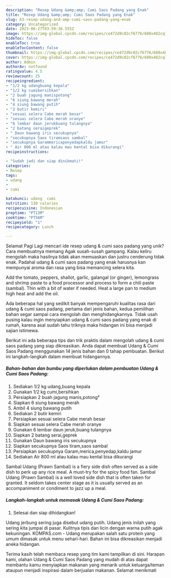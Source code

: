 ```yaml
---
description: "Resep Udang &amp;amp; Cumi Saos Padang yang Enak"
title: "Resep Udang &amp;amp; Cumi Saos Padang yang Enak"
slug: 63-resep-udang-and-amp-cumi-saos-padang-yang-enak
category: Uncategorized
date: 2023-06-27T03:59:36.555Z
image: https://img-global.cpcdn.com/recipes/ce472d9c02cf6776/680x482cq70/udang-cumi-saos-padang-foto-resep-utama.jpg
hideToc: false
enableToc: true
enableTocContent: false
thumbnail: https://img-global.cpcdn.com/recipes/ce472d9c02cf6776/680x482cq70/udang-cumi-saos-padang-foto-resep-utama.jpg
cover: https://img-global.cpcdn.com/recipes/ce472d9c02cf6776/680x482cq70/udang-cumi-saos-padang-foto-resep-utama.jpg
author: Admin
authorAv: notfound
ratingvalue: 4.5
reviewcount: 25
recipeingredient:
- "1/2 kg udangbuang kepala"
- "1/2 kg cumibersihkan"
- "2 buah jagung manispotong"
- "6 siung bawang merah"
- "4 siung bawang putih"
- "2 butir kemiri"
- "sesuai selera Cabe merah besar"
- "sesuai selera Cabe merah oranye"
- "6 lembar daun jerukbuang tulangnya"
- "2 batang seraigeprek"
- " Daun bawang iris secukupnya"
- "secukupnya Saos tiramsaos sambal"
- "secukupnya Garammericapenyedapkaldu jamur"
- " Air 800 ml atau kalau mau kental bisa dikurangi"
recipeinstructions:

- "Sudah jadi dan siap dinikmati!"
categories:
- Resep
tags:
- udang
- 
- cumi

katakunci: udang  cumi 
nutrition: 130 calories
recipecuisine: Indonesian
preptime: "PT13M"
cooktime: "PT56M"
recipeyield: "1"
recipecategory: Lunch

---
```



Selamat Pagi Lagi mencari ide resep udang &amp; cumi saos padang yang unik? Cara membuatnya memang Agak susah-susah gampang. Kalau keliru mengolah maka hasilnya tidak akan memuaskan dan justru cenderung tidak enak. Padahal udang &amp; cumi saos padang yang enak harusnya kan mempunyai aroma dan rasa yang bisa memancing selera kita.


Add the tomato, peppers, shallot, garlic, galangal (or ginger), lemongrass and shrimp paste to a food processor and process to form a chili paste (sambal). Thin with a bit of water if needed. Heat a large pan to medium high heat and add the oil.

Ada beberapa hal yang sedikit banyak mempengaruhi kualitas rasa dari udang &amp; cumi saos padang, pertama dari jenis bahan, kedua pemilihan bahan segar sampai cara mengolah dan menghidangkannya. Tidak usah pusing kalau ingin menyiapkan udang &amp; cumi saos padang yang enak di rumah, karena asal sudah tahu triknya maka hidangan ini bisa menjadi sajian istimewa.


Berikut ini ada beberapa tips dan trik praktis dalam mengolah udang &amp; cumi saos padang yang siap dikreasikan. Anda dapat membuat Udang &amp; Cumi Saos Padang menggunakan 14 jenis bahan dan 0 tahap pembuatan. Berikut ini langkah-langkah dalam membuat hidangannya.

<!--inarticleads1-->

##### Bahan-bahan dan bumbu yang diperlukan dalam pembuatan Udang &amp; Cumi Saos Padang:

1. Sediakan 1/2 kg udang,buang kepala
1. Gunakan 1/2 kg cumi,bersihkan
1. Persiapkan 2 buah jagung manis,potong²
1. Siapkan 6 siung bawang merah
1. Ambil 4 siung bawang putih
1. Sediakan 2 butir kemiri
1. Persiapkan sesuai selera Cabe merah besar
1. Siapkan sesuai selera Cabe merah oranye
1. Gunakan 6 lembar daun jeruk,buang tulangnya
1. Siapkan 2 batang serai,geprek
1. Gunakan  Daun bawang iris secukupnya
1. Siapkan secukupnya Saos tiram,saos sambal
1. Persiapkan secukupnya Garam,merica,penyedap,kaldu jamur
1. Sediakan  Air 800 ml atau kalau mau kental bisa dikurangi


Sambal Udang (Prawn Sambal) is a fiery side dish often served as a side dish to perk up any rice meal. A must-try for the spicy food fan. Sambal Udang (Prawn Sambal) is a well loved side dish that is often taken for granted. It seldom takes center stage as it is usually served as an accompaniment or condiment to jazz up a meal. 

<!--inarticleads2-->

##### Langkah-langkah untuk memasak Udang &amp; Cumi Saos Padang:


1. Selesai dan siap dihidangkan!

Udang jerbung sering juga disebut udang putih. Udang jenis inilah yang sering kita jumpai di pasar. Kulitnya tipis dan licin dengan warna putih agak kekuningan. KOMPAS.com - Udang merupakan salah satu protein yang umum dimasak untuk menu sehari-hari. Bahan ini bisa dikreasikan menjadi aneka hidangan. 

Terima kasih telah membaca resep yang tim kami tampilkan di sini. Harapan kami, olahan Udang &amp; Cumi Saos Padang yang mudah di atas dapat membantu kamu menyiapkan makanan yang menarik untuk keluarga/teman ataupun menjadi inspirasi dalam berjualan makanan. Selamat menikmati
